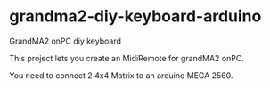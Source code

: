 # grandma2-diy-keyboard-arduino
GrandMA2 onPC diy keyboard


This project lets you create an MidiRemote for grandMA2 onPC.

You need to connect 2 4x4 Matrix to an arduino MEGA 2560. 
